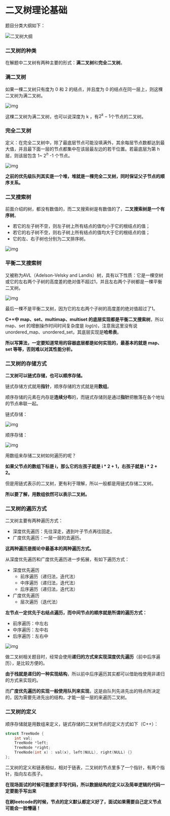 # 二叉树理论基础

题目分类大纲如下：

![二叉树大纲](../../Images/二叉树理论基础.assets/20210219190809451.png)

### 二叉树的种类

在解题中二叉树有两种主要的形式：**满二叉树**和**完全二叉树**。

### 满二叉树

如果一棵二叉树只有度为 0 和 2 的结点，并且度为 0 的结点在同一层上，则这棵二叉树为满二叉树。

![img](../../Images/二叉树理论基础.assets/20200806185805576.png)

这棵二叉树为满二叉树，也可以说深度为 k ，有$2^k-1$个节点的二叉树。

### 完全二叉树

定义：在完全二叉树中，除了最底层节点可能没填满外，其余每层节点数都达到最大值，并且最下面一层的节点都集中在该层最左边的若干位置。若最底层为第 h 层，则该层包含 1~ $2^h$ -1  个节点。

![img](../../Images/二叉树理论基础.assets/20200920221638903.png)

**之前的优先级队列其实是一个堆，堆就是一棵完全二叉树，同时保证父子节点的顺序关系。**

### 二叉搜索树

前面介绍的树，都没有数值的，而二叉搜索树是有数值的了，**二叉搜索树是一个有序树**。

- 若它的左子树不空，则左子树上所有结点的值均小于它的根结点的值；
- 若它的右子树不空，则右子树上所有结点的值均大于它的根结点的值；
- 它的左、右子树也分别为二叉排序树。

![img](../../Images/二叉树理论基础.assets/20200806190304693.png)

### 平衡二叉搜索树

又被称为AVL（Adelson-Velsky and Landis）树，具有以下性质：它是一棵空树或它的左右两个子树的高度差的绝对值不超过1，并且左右两个子树都是一棵平衡二叉树。

![img](../../Images/二叉树理论基础.assets/20200806190511967.png)

最后一棵不是平衡二叉树，因为它的左右两个子树的高度差的绝对值超过了1。

**C++中 map、set、multimap、multiset 的底层实现都是平衡二叉搜索树**，所以 map、set 的增删操作时间时间复杂度是 $log(n)$，注意我这里没有说 unordered_map、unordered_set，其底层实现是**哈希表**。

**所以写算法，一定要知道常用的容器底层都是如何实现的，最基本的就是 map、set 等等，否则难以对其性能分析。**

### 二叉树的存储方式

**二叉树可以链式存储，也可以顺序存储。**

链式存储方式就用**指针**，顺序存储的方式就是用**数组**。

顺序存储的元素在内存是**连续分布**的，而链式存储则是通过**指针**把散落在各个地址的节点串联一起。

链式存储：

![img](../../Images/二叉树理论基础.assets/2020092019554618.png)

顺序存储：

![img](../../Images/二叉树理论基础.assets/20200920200429452.png)

用数组来存储二叉树如何遍历的呢？

**如果父节点的数组下标是 i，那么它的左孩子就是 i * 2 + 1，右孩子就是 i * 2 + 2。**

但是用链式表示的二叉树，更有利于理解，所以一般都是用链式存储二叉树。

**所以要了解，用数组依然可以表示二叉树。**

### 二叉树的遍历方式

二叉树主要有两种遍历方式：

- 深度优先遍历：先往深走，遇到叶子节点再往回走。
- 广度优先遍历：一层一层的去遍历。

**这两种遍历是图论中最基本的两种遍历方式。**

从深度优先遍历和广度优先遍历进一步拓展，有如下遍历方式：

- 深度优先遍历
  - 前序遍历（递归法，迭代法）
  - 中序遍历（递归法，迭代法）
  - 后序遍历（递归法，迭代法）
- 广度优先遍历
  - 层次遍历（迭代法）

**左节点一定优先于右结点遍历，而中间节点的顺序就是所谓的遍历方式：**

- 前序遍历：中左右
- 中序遍历：左中右
- 后序遍历：左右中

![img](../../Images/二叉树理论基础.assets/20200806191109896.png)

做二叉树相关题目时，经常会使用**递归的方式来实现深度优先遍历**（前中后序遍历），是比较方便的。

**由于栈就是递归的一种实现结构**，所以前中后序遍历其实都可以借助栈使用非递归的方式来实现的。

而**广度优先遍历的实现一般使用队列来实现**，这是由队列先进先出的特点所决定的，因为需要先进先出的结构，才能一层一层的来遍历二叉树。

### 二叉树的定义

顺序存储就是用数组来定义，链式存储的二叉树节点的定义方式如下（C++）：

```c++
struct TreeNode {
    int val;
    TreeNode *left;
    TreeNode *right;
    TreeNode(int x) : val(x), left(NULL), right(NULL) {}
};
```

二叉树的定义和链表相似，相对于链表，二叉树的节点里多了一个指针，有两个指针，指向左右孩子。

**在现场面试的时候可能要求手写代码，所以数据结构的定义以及简单逻辑的代码一定要能手写出来**

**在刷leetcode的时候，节点的定义默认都定义好了，面试如果需要自己定义节点可能会一脸懵逼！**
